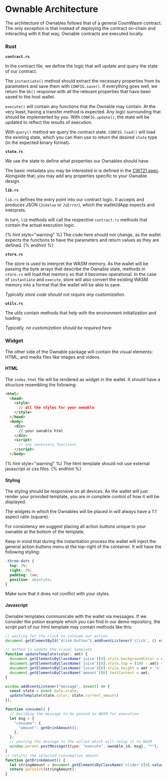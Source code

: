 # Ownable Architecture

The architecture of Ownables follows that of a general CosmWasm contract. The only exception is that instead of deploying the contract on-chain and interacting with it that way, Ownable contracts are executed locally.

### Rust

**`contract.rs`**

In the contract file, we define the logic that will update and query the state of our contract.

The `instantiate()` method should extract the necessary properties from its parameters and save them with `CONFIG.save()`. If everything goes well, we return the `Ok()` response with all the relevant properties that have been saved to the host wallet.

`execute()` will contain any functions that the Ownable may contain. At the very least, having a transfer method is expected. Any logic surrounding that should be implemented by you. With `CONFIG.update()`, the state will be updated to reflect the results of execution.

With `query()` method we query the contract state. `CONFIG.load()` will load the existing state, which you can then use to return the desired `state` type (in the expected binary format).

**`state.rs`**

We use the state to define what properties our Ownables should have.

The basic metadata you may be interested in is defined in the [CW721 spec](https://github.com/CosmWasm/cw-nfts/blob/main/packages/cw721/README.md). Alongside that, you may add any properties specific to your Ownable design.&#x20;

**`lib.rs`**

`lib.rs` defines the entry point into our contract logic. It accepts and produces JSON (`JsValue` or `JsError`), which the wallet/dApp expects and interprets.&#x20;

In turn, `lib` methods will call the respective `contract.rs` methods that contain the actual execution logic.

{% hint style="warning" %}
The code here should not change, as the wallet expects the functions to have the parameters and return values as they are defined.
{% endhint %}

**`store.rs`**

The store is used to interpret the WASM memory. As the wallet will be passing the byte arrays that describe the Ownable state, methods in `store.rs` will load that memory so that it becomes operational. In the case of `instantiate` and `execute`, store will also convert the existing WASM memory into a format that the wallet will be able to save.

_Typically store code should not require any customization._

**`utils.rs`**

The utils contain methods that help with the environment initialization and loading.

_Typically, no customization should be required here._

### Widget

The other side of the Ownable package will contain the visual elements: HTML, and media files like images and videos.

#### HTML

The `index.html` file will be rendered as widget in the wallet. It should have a structure resembling the following:

```html
<html>
  <head>
    <style>
      // all the styles for your ownable
    </style>
  </head>
  <body>
    <div>
      // your ownable html
    </div>
    <script>
      // any necessary functions
    </script>
  </body>
```

{% hint style="warning" %}
The html template should not use external javascript or css files.
{% endhint %}

#### Styling

The styling should be responsive on all devices. As the wallet will just render your provided template, you are in complete control of how it will be displayed.

The widgets in which the Ownables will be placed in will always have a 1:1 aspect ratio (square).

For consistency we suggest placing all action buttons unique to your ownable at the bottom of the template.

Keep in mind that during the instantiation process the wallet will inject the general action buttons menu at the top-right of the container. It will have the following styling:

```css
.three-dots {
  top: 2%;
  right: 2%;
  padding: 1vw;
  position: absolute;
}
```

Make sure that it does not conflict with your styles.

#### Javascript

Ownable templates communicate with the wallet via messages. If we consider the potion example which you can find in our demo repository, the script part of our html template may contain methods like this:

```javascript
// waiting for the click to consume our potion
document.getElementById("drink-button").addEventListener('click', () => consume());

// method to update the visual template
function updateTemplate(color, amt) {
  document.getElementsByClassName('juice')[0].style.backgroundColor = color;
  document.getElementsByClassName('juice')[0].style.top = (100 - amt) + '%';
  document.getElementsByClassName('juice')[0].style.height = amt + '%';
  document.getElementsByClassName('amount')[0].textContent = amt;
}

window.addEventListener("message", (event) => {
  const state = event.data.state;
  updateTemplate(state.color, state.current_amount)
});

function consume() {
  // building the message to be passed to WASM for execution
  let msg = {
    "consume": {
      "amount": getDrinkAmount(),
    },
  };
  // posting the message to the wallet which will relay it to WASM
  window.parent.postMessage({type: "execute", ownable_id, msg}, "*");
}
// returns the selected consumption amount
function getDrinkAmount() {
  let stringAmount = document.getElementsByClassName('slider')[0].valueOf().value;
  return parseInt(stringAmount);
}
```
